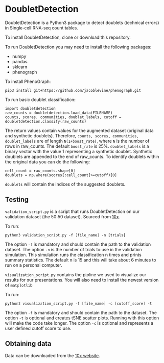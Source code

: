# DoubletDetection

DoubletDetection is a Python3 package to detect doublets (technical errors) in Single-cell RNA-seq count tables.

To install DoubletDetection, clone or download this repository.

To run DoubletDetection you may need to install the following packages:
- numpy
- pandas
- sklearn
- phenograph

To install PhenoGraph:

```
pip3 install git+https://github.com/jacoblevine/phenograph.git
```

To run basic doublet classification:

```
import doubletdetection
raw_counts = doubletdetection.load_data(FILENAME)
counts, scores, communities, doublet_labels, cutoff = doubletdetection.classify(raw_counts) 
```

The return values contain values for the augmented dataset (original data and synthetic doublets). Therefore, `counts, scores, communities, doublet_labels` are of length `N(1+boost_rate)`, where `N` is the number of rows in raw_counts. The default `boost_rate` is 25%. `doublet_labels` is a binary vector with the value 1 representing a synthetic doublet. Synthetic doublets are appended to the end of raw_counts. To identify doublets within the original data you can do the following:

```
cell_count = raw_counts.shape[0]
doublets = np.where(scores[:cell_count]>=cutoff)[0]
```
`doublets` will contain the indices of the suggested doublets.

## Testing
`validation_script.py` is a script that runs DoubletDetection on our validation dataset (the 50:50 dataset). Sourced from [10x](https://support.10xgenomics.com/single-cell/datasets/jurkat:293t_50:50).

To run:
```
python3 validation_script.py -f [file_name] -n [trials]
```
The option `-f` is mandatory and should contain the path to the validation dataset. The option `-n` is the number of trials to use in the validation simulation. This simulation runs the classification n times and prints summary statistics. The default n is 15 and this will take about 6 minutes to run on a personal computer. 

`visualization_script.py` contains the pipline we used to visualize our results for our presentations. You will also need to install the newest version of `matplotlib`

To run:
```
python3 visualization_script.py -f [file_name] -c [cutoff_score] -t
```
The option `-f` is mandatory and should contain the path to the dataset. The option `-t` is optional and creates tSNE scatter plots. Running with this option will make the code take longer. The option `-c` is optional and represents a user defined cutoff score to use. 

## Obtaining data 
Data can be downloaded from the [10x website](https://support.10xgenomics.com/single-cell/datasets).
